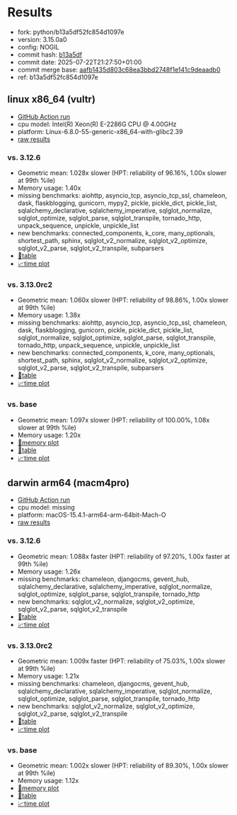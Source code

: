 # Results

- fork: python/b13a5df52fc854d1097e
- version: 3.15.0a0
- config: NOGIL
- commit hash: [b13a5df](https://github.com/python/cpython/commit/b13a5df)
- commit date: 2025-07-22T21:27:50+01:00
- commit merge base: [aafb1435d803c68ea3bbd2748f1e141c9deaadb0](https://github.com/python/cpython/commit/aafb1435d803c68ea3bbd2748f1e141c9deaadb0)
- ref: b13a5df52fc854d1097e

## linux x86_64 (vultr)

- [GitHub Action run](https://github.com/facebookexperimental/free-threading-benchmarking/actions/runs/16458536112)
- cpu model: Intel(R) Xeon(R) E-2286G CPU @ 4.00GHz
- platform: Linux-6.8.0-55-generic-x86_64-with-glibc2.39
- [raw results](bm-20250722-vultr-x86_64-python-b13a5df52fc854d1097e-3.15.0a0-b13a5df.json)

### vs. 3.12.6

- Geometric mean: 1.028x slower (HPT: reliability of 96.16%, 1.00x slower at 99th %ile)
- Memory usage: 1.40x
- missing benchmarks: aiohttp, asyncio_tcp, asyncio_tcp_ssl, chameleon, dask, flaskblogging, gunicorn, mypy2, pickle, pickle_dict, pickle_list, sqlalchemy_declarative, sqlalchemy_imperative, sqlglot_normalize, sqlglot_optimize, sqlglot_parse, sqlglot_transpile, tornado_http, unpack_sequence, unpickle, unpickle_list
- new benchmarks: connected_components, k_core, many_optionals, shortest_path, sphinx, sqlglot_v2_normalize, sqlglot_v2_optimize, sqlglot_v2_parse, sqlglot_v2_transpile, subparsers
- [📄table](bm-20250722-vultr-x86_64-python-b13a5df52fc854d1097e-3.15.0a0-b13a5df-vs-3.12.6.md)
- [📈time plot](bm-20250722-vultr-x86_64-python-b13a5df52fc854d1097e-3.15.0a0-b13a5df-vs-3.12.6.svg)

### vs. 3.13.0rc2

- Geometric mean: 1.060x slower (HPT: reliability of 98.86%, 1.00x slower at 99th %ile)
- Memory usage: 1.38x
- missing benchmarks: aiohttp, asyncio_tcp, asyncio_tcp_ssl, chameleon, dask, flaskblogging, gunicorn, pickle, pickle_dict, pickle_list, sqlglot_normalize, sqlglot_optimize, sqlglot_parse, sqlglot_transpile, tornado_http, unpack_sequence, unpickle, unpickle_list
- new benchmarks: connected_components, k_core, many_optionals, shortest_path, sphinx, sqlglot_v2_normalize, sqlglot_v2_optimize, sqlglot_v2_parse, sqlglot_v2_transpile, subparsers
- [📄table](bm-20250722-vultr-x86_64-python-b13a5df52fc854d1097e-3.15.0a0-b13a5df-vs-3.13.0rc2.md)
- [📈time plot](bm-20250722-vultr-x86_64-python-b13a5df52fc854d1097e-3.15.0a0-b13a5df-vs-3.13.0rc2.svg)

### vs. base

- Geometric mean: 1.097x slower (HPT: reliability of 100.00%, 1.08x slower at 99th %ile)
- Memory usage: 1.20x
- [🧠memory plot](bm-20250722-vultr-x86_64-python-b13a5df52fc854d1097e-3.15.0a0-b13a5df-vs-base-mem.svg)
- [📄table](bm-20250722-vultr-x86_64-python-b13a5df52fc854d1097e-3.15.0a0-b13a5df-vs-base.md)
- [📈time plot](bm-20250722-vultr-x86_64-python-b13a5df52fc854d1097e-3.15.0a0-b13a5df-vs-base.svg)

## darwin arm64 (macm4pro)

- [GitHub Action run](https://github.com/facebookexperimental/free-threading-benchmarking/actions/runs/16458536112)
- cpu model: missing
- platform: macOS-15.4.1-arm64-arm-64bit-Mach-O
- [raw results](bm-20250722-macm4pro-arm64-python-b13a5df52fc854d1097e-3.15.0a0-b13a5df.json)

### vs. 3.12.6

- Geometric mean: 1.088x faster (HPT: reliability of 97.20%, 1.00x faster at 99th %ile)
- Memory usage: 1.26x
- missing benchmarks: chameleon, djangocms, gevent_hub, sqlalchemy_declarative, sqlalchemy_imperative, sqlglot_normalize, sqlglot_optimize, sqlglot_parse, sqlglot_transpile, tornado_http
- new benchmarks: sqlglot_v2_normalize, sqlglot_v2_optimize, sqlglot_v2_parse, sqlglot_v2_transpile
- [📄table](bm-20250722-macm4pro-arm64-python-b13a5df52fc854d1097e-3.15.0a0-b13a5df-vs-3.12.6.md)
- [📈time plot](bm-20250722-macm4pro-arm64-python-b13a5df52fc854d1097e-3.15.0a0-b13a5df-vs-3.12.6.svg)

### vs. 3.13.0rc2

- Geometric mean: 1.009x faster (HPT: reliability of 75.03%, 1.00x slower at 99th %ile)
- Memory usage: 1.21x
- missing benchmarks: chameleon, djangocms, gevent_hub, sqlalchemy_declarative, sqlalchemy_imperative, sqlglot_normalize, sqlglot_optimize, sqlglot_parse, sqlglot_transpile, tornado_http
- new benchmarks: sqlglot_v2_normalize, sqlglot_v2_optimize, sqlglot_v2_parse, sqlglot_v2_transpile
- [📄table](bm-20250722-macm4pro-arm64-python-b13a5df52fc854d1097e-3.15.0a0-b13a5df-vs-3.13.0rc2.md)
- [📈time plot](bm-20250722-macm4pro-arm64-python-b13a5df52fc854d1097e-3.15.0a0-b13a5df-vs-3.13.0rc2.svg)

### vs. base

- Geometric mean: 1.002x slower (HPT: reliability of 89.30%, 1.00x slower at 99th %ile)
- Memory usage: 1.12x
- [🧠memory plot](bm-20250722-macm4pro-arm64-python-b13a5df52fc854d1097e-3.15.0a0-b13a5df-vs-base-mem.svg)
- [📄table](bm-20250722-macm4pro-arm64-python-b13a5df52fc854d1097e-3.15.0a0-b13a5df-vs-base.md)
- [📈time plot](bm-20250722-macm4pro-arm64-python-b13a5df52fc854d1097e-3.15.0a0-b13a5df-vs-base.svg)

